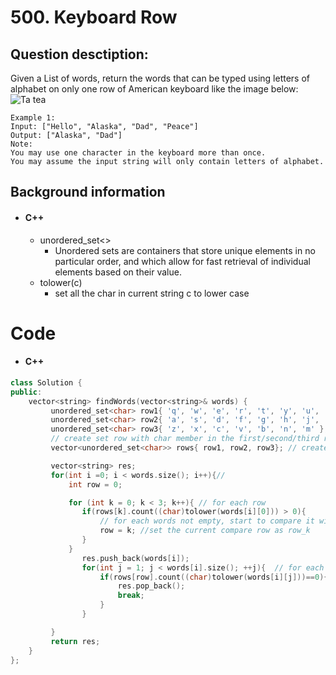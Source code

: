 # 500. Keyboard Row

## Question desctiption:

Given a List of words, return the words that can be typed using letters of alphabet on only one row of American keyboard like the image below: ![Ta tea](https://leetcode.com/static/images/problemset/keyboard.png)
```
Example 1:
Input: ["Hello", "Alaska", "Dad", "Peace"]
Output: ["Alaska", "Dad"]
Note:
You may use one character in the keyboard more than once.
You may assume the input string will only contain letters of alphabet.

```

## Background information
* #### C++
  * unordered_set<>
    * Unordered sets are containers that store unique elements in no particular order, and which allow for fast retrieval of individual elements based on their value.
  * tolower(c)
    * set all the char in current string c to lower case

# Code
* #### C++

```c++
class Solution {
public:
    vector<string> findWords(vector<string>& words) {
         unordered_set<char> row1{ 'q', 'w', 'e', 'r', 't', 'y', 'u', 'i', 'o', 'p' };
         unordered_set<char> row2{ 'a', 's', 'd', 'f', 'g', 'h', 'j', 'k', 'l' };
         unordered_set<char> row3{ 'z', 'x', 'c', 'v', 'b', 'n', 'm' };
         // create set row with char member in the first/second/third row
         vector<unordered_set<char>> rows{ row1, row2, row3}; // create a set about the whole board

         vector<string> res;
         for(int i =0; i < words.size(); i++){//
             int row = 0;

             for (int k = 0; k < 3; k++){ // for each row
                if(rows[k].count((char)tolower(words[i][0])) > 0){
                    // for each words not empty, start to compare it with the row one by one
                    row = k; //set the current compare row as row_k
                }
             }
                res.push_back(words[i]);
                for(int j = 1; j < words[i].size(); ++j){  // for each words, check from start-to-end
                    if(rows[row].count((char)tolower(words[i][j]))==0){
                        res.pop_back();
                        break;
                    }
                }

         }
         return res;
    }
};
```
